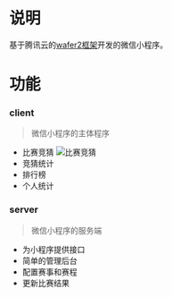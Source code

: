 
# 说明

基于腾讯云的[wafer2框架](https://github.com/tencentyun/wafer2-startup)开发的微信小程序。
# 功能
### client
> 微信小程序的主体程序

- 比赛竞猜
![比赛竞猜](/Users/guoyunxiang/Downloads/IMG_0444.PNG)
- 竞猜统计
- 排行榜
- 个人统计

### server
> 微信小程序的服务端

- 为小程序提供接口
- 简单的管理后台
 - 配置赛事和赛程
 - 更新比赛结果
